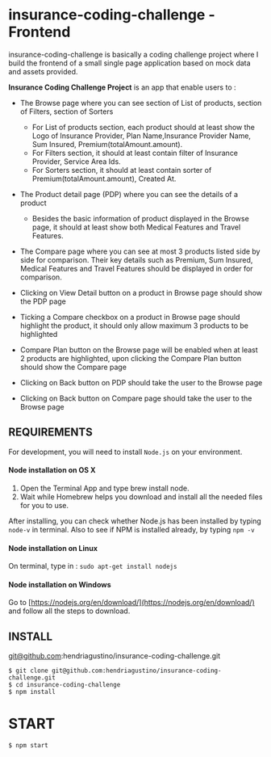 # insurance-coding-challenge - Frontend

insurance-coding-challenge is basically a coding challenge project where I build the frontend of a small single page application based on mock data and assets provided. 

**Insurance Coding Challenge Project** is an app that enable users to :
* The Browse page where you can see section of List of products, section of Filters, section of Sorters
  - For List of products section, each product should at least show the Logo of Insurance Provider, Plan Name,Insurance Provider Name, Sum Insured, Premium(totalAmount.amount).
  - For Filters section, it should at least contain filter of Insurance Provider, Service Area Ids.
  - For Sorters section, it should at least contain sorter of Premium(totalAmount.amount), Created At.

* The Product detail page (PDP) where you can see the details of a product
  - Besides the basic information of product displayed in the Browse page, it should at least show both Medical Features and Travel Features.

* The Compare page where you can see at most 3 products listed side by side for comparison. Their key details such as Premium, Sum Insured, Medical Features and Travel Features should be displayed in order for comparison.

* Clicking on View Detail button on a product in Browse page should show the PDP page
* Ticking a Compare checkbox on a product in Browse page should highlight the product, it should only allow maximum 3 products to be highlighted
* Compare Plan button on the Browse page will be enabled when at least 2 products are highlighted, upon clicking the Compare Plan button should show the Compare page
* Clicking on Back button on PDP should take the user to the Browse page
* Clicking on Back button on Compare page should take the user to the Browse page

## REQUIREMENTS

For development, you will need to install `Node.js` on your environment.

#### Node installation on OS X

1. Open the Terminal App and type brew install node.
2. Wait while Homebrew helps you download and install all the needed files for you to use.

After installing, you can check whether Node.js has been installed by typing `node-v` in terminal. Also to see if NPM is installed already, by typing `npm -v`

#### Node installation on Linux

On terminal, type in : 
`sudo apt-get install nodejs`

#### Node installation on Windows 

Go to [https://nodejs.org/en/download/](https://nodejs.org/en/download/) and follow all the steps to download.

## INSTALL

git@github.com:hendriagustino/insurance-coding-challenge.git

`$ git clone git@github.com:hendriagustino/insurance-coding-challenge.git` <br>
`$ cd insurance-coding-challenge` <br>
`$ npm install`

# START 

`$ npm start`
